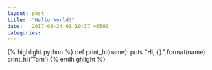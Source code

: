 ```yaml
---
layout: post
title:  "Hello World!"
date:   2017-08-24 01:10:37 +0500
categories: 
---
```


{% highlight python %}
def print_hi(name):
  puts "Hi, {}.".format(name)
print_hi('Tom')
{% endhighlight %}
